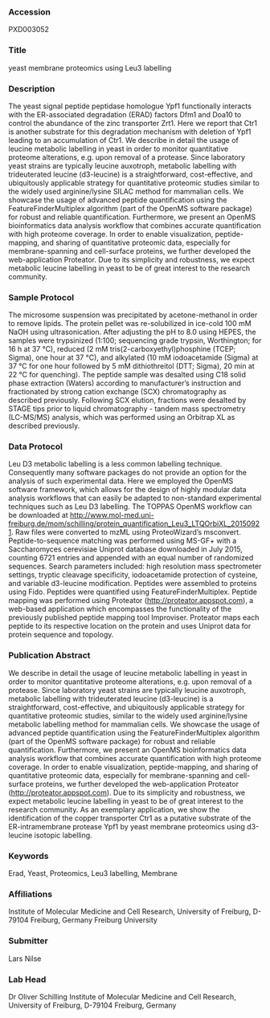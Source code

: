 ### Accession
PXD003052

### Title
yeast membrane proteomics using Leu3 labelling

### Description
The yeast signal peptide peptidase homologue Ypf1 functionally interacts with the ER-associated degradation (ERAD) factors Dfm1 and Doa10 to control the abundance of the zinc transporter Zrt1. Here we report that Ctr1 is another substrate for this degradation mechanism with deletion of Ypf1 leading to an accumulation of Ctr1. We describe in detail the usage of leucine metabolic labelling in yeast in order to monitor quantitative proteome alterations, e.g. upon removal of a protease. Since laboratory yeast strains are typically leucine auxotroph, metabolic labelling with trideuterated leucine (d3-leucine) is a straightforward, cost-effective, and ubiquitously applicable strategy for quantitative proteomic studies similar to the widely used arginine/lysine SILAC method for mammalian cells. We showcase the usage of advanced peptide quantification using the FeatureFinderMultiplex algorithm (part of the OpenMS software package) for robust and reliable quantification. Furthermore, we present an OpenMS bioinformatics data analysis workflow that combines accurate quantification with high proteome coverage. In order to enable visualization, peptide-mapping, and sharing of quantitative proteomic data, especially for membrane-spanning and cell-surface proteins, we further developed the web-application Proteator. Due to its simplicity and robustness, we expect metabolic leucine labelling in yeast to be of great interest to the research community.

### Sample Protocol
The microsome suspension was precipitated by acetone-methanol in order to remove lipids. The protein pellet was re-solubilized in ice-cold 100 mM NaOH using ultrasonication. After adjusting the pH to 8.0 using HEPES, the samples were trypsinized (1:100; sequencing grade trypsin, Worthington; for 16 h at 37 °C), reduced (2 mM tris(2-carboxyethyl)phosphine (TCEP; Sigma), one hour at 37 °C), and alkylated (10 mM iodoacetamide (Sigma) at 37 °C for one hour followed by 5 mM dithiothreitol (DTT; Sigma), 20 min at 22 °C for quenching). The peptide sample was desalted using C18 solid phase extraction (Waters) according to manufacturer’s instruction and fractionated by strong cation exchange (SCX) chromatography as described previously. Following SCX elution, fractions were desalted by STAGE tips prior to liquid chromatography - tandem mass spectrometry (LC-MS/MS) analysis, which was performed using an Orbitrap XL as described previously.

### Data Protocol
Leu D3 metabolic labelling is a less common labelling technique. Consequently many software packages do not provide an option for the analysis of such experimental data.  Here we employed the OpenMS software framework, which allows for the design of highly modular data analysis workflows that can easily be adapted to non-standard experimental techniques such as Leu D3 labelling. The TOPPAS OpenMS workflow can be downloaded at http://www.mol-med.uni-freiburg.de/mom/schilling/protein_quantification_Leu3_LTQOrbiXL_20150921. Raw files were converted to mzML using ProteoWizard’s msconvert. Peptide-to-sequence matching was performed using MS-GF+ with a Saccharomyces cerevisiae Uniprot database downloaded in July 2015, counting 6721 entries and appended with an equal number of randomized sequences. Search parameters included: high resolution mass spectrometer settings, tryptic cleavage specificity, iodoacetamide protection of cysteine, and variable d3-leucine modification. Peptides were assembled to proteins using Fido. Peptides were quantified using FeatureFinderMultiplex. Peptide mapping was performed using Proteator (http://proteator.appspot.com), a web-based application which encompasses the functionality of the previously published peptide mapping tool Improviser. Proteator maps each peptide to its respective location on the protein and uses Uniprot data for protein sequence and topology.

### Publication Abstract
We describe in detail the usage of leucine metabolic labelling in yeast in order to monitor quantitative proteome alterations, e.g. upon removal of a protease. Since laboratory yeast strains are typically leucine auxotroph, metabolic labelling with trideuterated leucine (d3-leucine) is a straightforward, cost-effective, and ubiquitously applicable strategy for quantitative proteomic studies, similar to the widely used arginine/lysine metabolic labelling method for mammalian cells. We showcase the usage of advanced peptide quantification using the FeatureFinderMultiplex algorithm (part of the OpenMS software package) for robust and reliable quantification. Furthermore, we present an OpenMS bioinformatics data analysis workflow that combines accurate quantification with high proteome coverage. In order to enable visualization, peptide-mapping, and sharing of quantitative proteomic data, especially for membrane-spanning and cell-surface proteins, we further developed the web-application Proteator (http://proteator.appspot.com). Due to its simplicity and robustness, we expect metabolic leucine labelling in yeast to be of great interest to the research community. As an exemplary application, we show the identification of the copper transporter Ctr1 as a putative substrate of the ER-intramembrane protease Ypf1 by yeast membrane proteomics using d3-leucine isotopic labelling.

### Keywords
Erad, Yeast, Proteomics, Leu3 labelling, Membrane

### Affiliations
Institute of Molecular Medicine and Cell Research, University of Freiburg, D-79104 Freiburg, Germany
Freiburg University

### Submitter
Lars Nilse

### Lab Head
Dr Oliver Schilling
Institute of Molecular Medicine and Cell Research, University of Freiburg, D-79104 Freiburg, Germany


